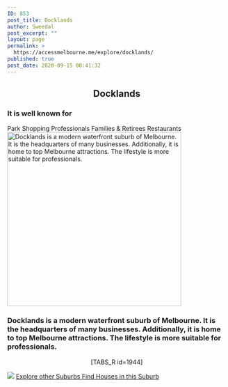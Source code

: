 ```yaml
---
ID: 853
post_title: Docklands
author: Sweedal
post_excerpt: ""
layout: page
permalink: >
  https://accessmelbourne.me/explore/docklands/
published: true
post_date: 2020-09-15 00:41:32
---
```

<!-- wp:themify-builder/canvas /--><!--themify_builder_static--><h2 style="text-align: center;"><strong>Docklands</strong></h2>
<h3><strong>It is well known for  </strong></h3>
Park
Shopping
Professionals
Families & Retirees
Restaurants
<img src="https://accessmelbourne.me/wp-content/uploads/2020/09/Doc-600x400.jpg" height="400" title="Docklands is a modern waterfront suburb of Melbourne. It is the headquarters of many businesses. Additionally, it is home to top Melbourne attractions. The lifestyle is more suitable for professionals." alt="Docklands is a modern waterfront suburb of Melbourne. It is the headquarters of many businesses. Additionally, it is home to top Melbourne attractions. The lifestyle is more suitable for professionals." srcset="https://accessmelbourne.me/wp-content/uploads/2020/09/Doc-600x400.jpg 600w, https://accessmelbourne.me/wp-content/uploads/2020/09/Doc-300x200.jpg 300w, https://accessmelbourne.me/wp-content/uploads/2020/09/Doc-768x512.jpg 768w, https://accessmelbourne.me/wp-content/uploads/2020/09/Doc.jpg 800w" sizes="(max-width: 600px) 100vw, 600px" /> <h3> Docklands is a modern waterfront suburb of Melbourne. It is the headquarters of many businesses. Additionally, it is home to top Melbourne attractions. The lifestyle is more suitable for professionals. </h3>
<p style="text-align: center;">[TABS_R id=1944]</p>
<noscript><a href='#'><img alt=' ' src='https:&#47;&#47;public.tableau.com&#47;static&#47;images&#47;Do&#47;Docklands&#47;Dashboard1&#47;1_rss.png' style='border: none' /></a></noscript><object class='tableauViz' style='display:none;'><param name='host_url' value='https%3A%2F%2Fpublic.tableau.com%2F' /> <param name='embed_code_version' value='3' /> <param name='site_root' value='' /><param name='name' value='Docklands&#47;Dashboard1' /><param name='tabs' value='no' /><param name='toolbar' value='yes' /><param name='static_image' value='https:&#47;&#47;public.tableau.com&#47;static&#47;images&#47;Do&#47;Docklands&#47;Dashboard1&#47;1.png' /> <param name='animate_transition' value='yes' /><param name='display_static_image' value='yes' /><param name='display_spinner' value='yes' /><param name='display_overlay' value='yes' /><param name='display_count' value='yes' /><param name='language' value='en-GB' /><param name='filter' value='publish=yes' /></object>
<a href="https://accessmelbourne.me/explore/" > Explore other Suburbs </a>
<a href="https://accessmelbourne.me/find-houses/" > Find Houses in this Suburb </a><!--/themify_builder_static-->